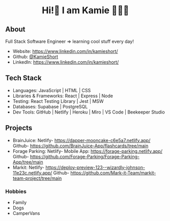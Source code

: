 <h1 align="center">Hi!👋  I am Kamie 👩🏼‍💻</h1>
<p> 
</p>

## About

Full Stack Software Engineer => learning cool stuff every day!

-   Website: https://www.linkedin.com/in/kamieshort/
-   Github: [@KamieShort](https://github.com/KamieShort)
-   LinkedIn: https://www.linkedin.com/in/kamieshort/

## Tech Stack
- Languages: JavaScript | HTML | CSS 
- Libraries & Frameworks: React | Express | Node 
- Testing: React Testing Library | Jest | MSW 
- Databases: Supabase | PostgreSQL 
- Dev Tools: GitHub | Netlify | Heroku | Miro | VS Code | Beekeeper Studio

## Projects

-   BrainJuice: Netlify- https://dapper-mooncake-c6e5a7.netlify.app/    Github- https://github.com/BrainJuice-App/flashcards/tree/main
-   Forage Parking: Netlify- Mobile App: https://forage-parking.netlify.app/   Github- https://github.com/Forage-Parking/Forage-Parking-App/tree/main
-   Markit: Netlify- https://deploy-preview-123--wizardly-johnson-11e23c.netlify.app/   Github- https://github.com/Mark-it-Team/markit-team-project/tree/main


### Hobbies

-   Family
-   Dogs
-   CamperVans
